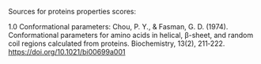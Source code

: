 Sources for proteins properties scores:

1.0 Conformational parameters:
Chou, P. Y., & Fasman, G. D. (1974). Conformational parameters for amino acids in helical, β-sheet, and random coil regions calculated from proteins. Biochemistry, 13(2), 211‑222. https://doi.org/10.1021/bi00699a001
